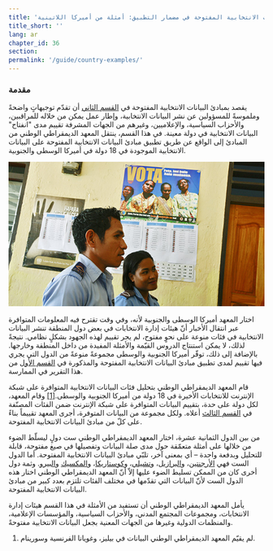 ```yaml
---
title: 'القسم الرابع: البيانات الانتخابية المفتوحة في مضمار التطبيق: أمثلة من أميركا اللاتينية'
title_short: ''
lang: ar
chapter_id: 36
section:
permalink: '/guide/country-examples/'
---
```


### مقدمة

يقصد بمبادئ البيانات الانتخابية المفتوحة في [القسم الثاني](/ar/guide/principles/) أن تقدّم توجيهاتٍ واضحةً وملموسةً للمسؤولين عن نشر البيانات الانتخابية، وإطار عمل يمكن من خلاله للمراقبين، والأحزاب السياسية، والإعلاميين، وغيرهم من الجهات المشرفة تقييم مدى "انفتاح" البيانات الانتخابية في دولة معينة. في هذا القسم، ينتقل المعهد الديمقراطي الوطني من المبادئ إلى الواقع عن طريق تطبيق مبادئ البيانات الانتخابية المفتوحة على البيانات الانتخابية الموجودة في 18 دولة في أميركا الوسطى والجنوبية.

![UN Photo, Martine Perret](/assets/images/guide/UN-Photo-Martine-Perret-408086.jpg)

اختار المعهد أميركا الوسطى والجنوبية لأنه، وفي وقت تقترح فيه المعلومات المتوافرة عبر انتقال الأخبار أنّ هيئات إدارة الانتخابات في بعض دول المنطقة تنشر البيانات الانتخابية في فئات منوعة على نحوٍ مفتوح، لم يجر تقييم لهذه الجهود بشكلٍ نظامي. نتيجةً لذلك، لا يمكن استنتاج الدروس القيّمة والأمثلة المفيدة من داخل المنطقة وخارجها. بالإضافة إلى ذلك، توفّر أميركا الجنوبية والوسطى مجموعةً منوعةً من الدول التي يجري فيها تقييم لمدى تطبيق مبادئ البيانات الانتخابية المفتوحة والمذكورة في [القسم الأول](/ar/guide/principles/) من هذا التقرير في الممارسة.

قام المعهد الديمقراطي الوطني بتحليل فئات البيانات الانتخابية المتوافرة على شبكة الإنترنت للانتخابات الأخيرة في 18 دولة من أميركا الجنوبية والوسطى.[\[1\]](#footnote-1) وقام المعهد، لكل دولة على حدة، بتقييم البيانات المتوافرة على شبكة الإنترنت ضمن الفئات المصنّفة في [القسم الثالث](/ar/guide/key-categories/) أعلاه. ولكل مجموعة من البيانات المتوفرة، أجرى المعهد تقييماً بناءً على كلّ من مبادئ البيانات الانتخابية المفتوحة.

من بين الدول الثمانية عشرة، اختار المعهد الديمقراطي الوطني ست دولٍ ليسلّط الضوء من خلالها على أمثلة متعمّقة حول مدى صلة البيانات وتفصيلها في صيغ مفتوحة، قابلة للتحليل وبدفعة واحدة – أي بمعنى آخر، تلبّي مبادئ البيانات الانتخابية المفتوحة. أما الدول الست فهي [الأرجنتين](/ar/guide/country-examples/argentina/)، و[البرازيل](/ar/guide/country-examples/brazil/)، و[تشيلي](/ar/guide/country-examples/chile/)، و[كوستاريكا](/ar/guide/country-examples/costa-rica/)، و[المكسيك](/ar/guide/country-examples/mexico/) و[البيرو](/ar/guide/country-examples/peru/). وثمة دول أخرى كان من الممكن تسليط الضوء عليها إلاّ أنّ المعهد الديمقراطي الوطني اختار هذه الدول الست لأنّ البيانات التي تقدّمها في مختلف الفئات تلتزم بعدد كبير من مبادئ البيانات الانتخابية المفتوحة.

يأمل المعهد الديمقراطي الوطني أن تستفيد من الأمثلة في هذا القسم هيئات إدارة الانتخابات، ومجموعات المجتمع المدني، والأحزاب السياسية، والمؤسسات الإعلامية، والمنظمات الدولية وغيرها من الجهات المعنية بجعل البيانات الانتخابية مفتوحةً.

1.  [](#reference-1)لم يقيّم المعهد الديمقراطي الوطني البيانات في بيليز، وغويانا الفرنسية وسورينام.

